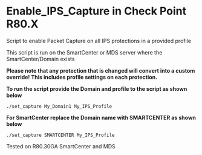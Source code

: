 # Enable_IPS_Capture in Check Point R80.X
Script to enable Packet Capture on all IPS protections in a provided profile

This script is run on the SmartCenter or MDS server where the SmartCenter/Domain exists

**Please note that any protection that is changed will convert into a custom override!  This includes profile settings on each protection.**

**To run the script provide the Domain and profile to the script as shown below**
```
./set_capture My_Domain1 My_IPS_Profile
```

**For SmartCenter replace the Domain name with SMARTCENTER as shown below**
```
./set_capture SMARTCENTER My_IPS_Profile
```

Tested on R80.30GA SmartCenter and MDS
